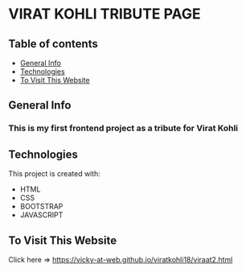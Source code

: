 # VIRAT KOHLI TRIBUTE PAGE 
## Table of contents
* [General Info](#general-info)
* [Technologies](#technologies)
* [To Visit This Website](#dovisit)
  
## General Info
### This is my first frontend project as a tribute for Virat Kohli 

## Technologies
This project is created with:
* HTML
* CSS
* BOOTSTRAP
* JAVASCRIPT

## To Visit This Website
Click here => https://vicky-at-web.github.io/viratkohli18/viraat2.html
